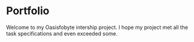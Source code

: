 # Portfolio
Welcome to my Oasisfobyte intership project. I hope my project met all the task specifications and even exceeded some.
